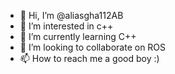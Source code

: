 - 👋 Hi, I’m @aliasgha112AB
- 👀 I’m interested in c++
- 🌱 I’m currently learning C++
- 💞️ I’m looking to collaborate on ROS
- 📫 How to reach me a good boy :)

<!---
aliasgha112AB/aliasgha112AB is a ✨ special ✨ repository because its `README.md` (this file) appears on your GitHub profile.
You can click the Preview link to take a look at your changes.
--->
